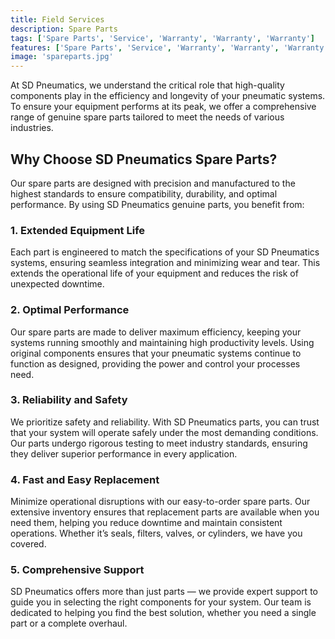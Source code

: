 ```yaml
---
title: Field Services
description: Spare Parts
tags: ['Spare Parts', 'Service', 'Warranty', 'Warranty', 'Warranty']
features: ['Spare Parts', 'Service', 'Warranty', 'Warranty', 'Warranty']
image: 'spareparts.jpg'
---
```


At SD Pneumatics, we understand the critical role that high-quality components play in the efficiency and longevity of your pneumatic systems. To ensure your equipment performs at its peak, we offer a comprehensive range of genuine spare parts tailored to meet the needs of various industries.

## Why Choose SD Pneumatics Spare Parts?
Our spare parts are designed with precision and manufactured to the highest standards to ensure compatibility, durability, and optimal performance. By using SD Pneumatics genuine parts, you benefit from:

### 1. Extended Equipment Life
Each part is engineered to match the specifications of your SD Pneumatics systems, ensuring seamless integration and minimizing wear and tear. This extends the operational life of your equipment and reduces the risk of unexpected downtime.

### 2. Optimal Performance
Our spare parts are made to deliver maximum efficiency, keeping your systems running smoothly and maintaining high productivity levels. Using original components ensures that your pneumatic systems continue to function as designed, providing the power and control your processes need.

### 3. Reliability and Safety
We prioritize safety and reliability. With SD Pneumatics parts, you can trust that your system will operate safely under the most demanding conditions. Our parts undergo rigorous testing to meet industry standards, ensuring they deliver superior performance in every application.

### 4. Fast and Easy Replacement
Minimize operational disruptions with our easy-to-order spare parts. Our extensive inventory ensures that replacement parts are available when you need them, helping you reduce downtime and maintain consistent operations. Whether it’s seals, filters, valves, or cylinders, we have you covered.

### 5. Comprehensive Support
SD Pneumatics offers more than just parts — we provide expert support to guide you in selecting the right components for your system. Our team is dedicated to helping you find the best solution, whether you need a single part or a complete overhaul.